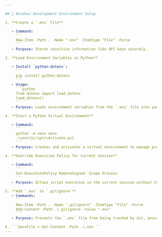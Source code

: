 ```yaml
---

## 🔧 Windows Development Environment Setup

1. **Create a `.env` File**

   - Command:
     ```
     New-Item -Path . -Name ".env" -ItemType "File" -Force
     ```
   - Purpose: Stores sensitive information like API keys securely.

2. **Load Environment Variables in Python**

   - Install `python-dotenv`:
     ```
     pip install python-dotenv
     ```
   - Usage:
     ```python
     from dotenv import load_dotenv
     load_dotenv()
     ```
   - Purpose: Loads environment variables from the `.env` file into your Python application.

3. **Start a Python Virtual Environment**

   - Command:
     ```
     python -m venv venv
     .\venv\Scripts\Activate.ps1
     ```
   - Purpose: Creates and activates a virtual environment to manage project-specific dependencies.

4. **Override Execution Policy for Current Session**

   - Command:
     ```
     Set-ExecutionPolicy RemoteSigned -Scope Process
     ```
   - Purpose: Allows script execution in the current session without changing global settings.

5. **Add `.env` to `.gitignore`**
   - Commands:
     ```
     New-Item -Path . -Name ".gitignore" -ItemType "File" -Force
     Add-Content -Path .\.gitignore -Value ".env"
     ```
   - Purpose: Prevents the `.env` file from being tracked by Git, ensuring sensitive information is not exposed.

6. ```$envFile = Get-Content -Path .\.env ```
---
```


